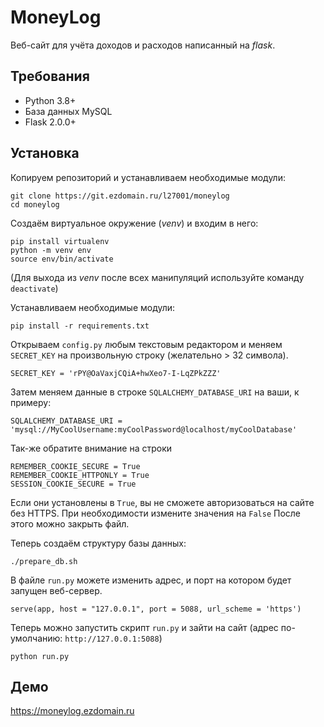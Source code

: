 # MoneyLog
Веб-сайт для учёта доходов и расходов написанный на *flask*.

## Требования
- Python 3.8+
- База данных MySQL
- Flask 2.0.0+

## Установка
Копируем репозиторий и устанавливаем необходимые модули:
```
git clone https://git.ezdomain.ru/l27001/moneylog
cd moneylog
```
Создаём виртуальное окружение (*venv*) и входим в него:
```
pip install virtualenv
python -m venv env
source env/bin/activate
```
(Для выхода из *venv* после всех манипуляций используйте команду `deactivate`)

Устанавливаем необходимые модули:
```
pip install -r requirements.txt
```
Открываем `config.py` любым текстовым редактором и меняем `SECRET_KEY` на произвольную строку (желательно > 32 символа).
```
SECRET_KEY = 'rPY@OaVaxjCQiA+hwXeo7-I-LqZPkZZZ'
``` 
Затем меняем данные в строке `SQLALCHEMY_DATABASE_URI` на ваши, к примеру:
```
SQLALCHEMY_DATABASE_URI = 'mysql://MyCoolUsername:myCoolPassword@localhost/myCoolDatabase'
```
Так-же обратите внимание на строки
```
REMEMBER_COOKIE_SECURE = True
REMEMBER_COOKIE_HTTPONLY = True
SESSION_COOKIE_SECURE = True
```
Если они установлены в `True`, вы не сможете авторизоваться на сайте без HTTPS. При необходимости измените значения на `False`
После этого можно закрыть файл.

Теперь создаём структуру базы данных:
```
./prepare_db.sh
```
В файле `run.py` можете изменить адрес, и порт на котором будет запущен веб-сервер.
```
serve(app, host = "127.0.0.1", port = 5088, url_scheme = 'https')
```
Теперь можно запустить скрипт `run.py` и зайти на сайт (адрес по-умолчанию: `http://127.0.0.1:5088`)
```
python run.py
```

## Демо
https://moneylog.ezdomain.ru
